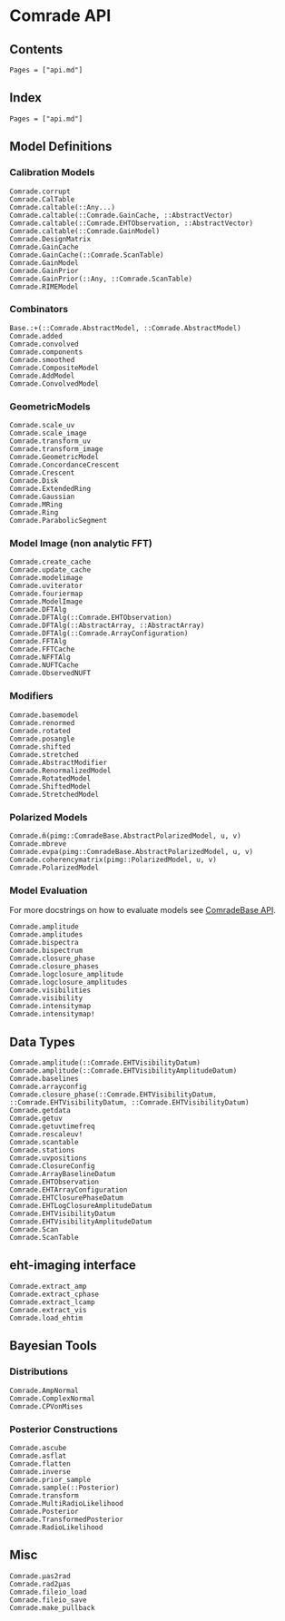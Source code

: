 # Comrade API



## Contents

```@contents
Pages = ["api.md"]
```

## Index

```@index
Pages = ["api.md"]
```

## Model Definitions

### Calibration Models

```@docs
Comrade.corrupt
Comrade.CalTable
Comrade.caltable(::Any...)
Comrade.caltable(::Comrade.GainCache, ::AbstractVector)
Comrade.caltable(::Comrade.EHTObservation, ::AbstractVector)
Comrade.caltable(::Comrade.GainModel)
Comrade.DesignMatrix
Comrade.GainCache
Comrade.GainCache(::Comrade.ScanTable)
Comrade.GainModel
Comrade.GainPrior
Comrade.GainPrior(::Any, ::Comrade.ScanTable)
Comrade.RIMEModel
```

### Combinators

```@docs
Base.:+(::Comrade.AbstractModel, ::Comrade.AbstractModel)
Comrade.added
Comrade.convolved
Comrade.components
Comrade.smoothed
Comrade.CompositeModel
Comrade.AddModel
Comrade.ConvolvedModel
```

### GeometricModels

```@docs
Comrade.scale_uv
Comrade.scale_image
Comrade.transform_uv
Comrade.transform_image
Comrade.GeometricModel
Comrade.ConcordanceCrescent
Comrade.Crescent
Comrade.Disk
Comrade.ExtendedRing
Comrade.Gaussian
Comrade.MRing
Comrade.Ring
Comrade.ParabolicSegment
```

### Model Image (non analytic FFT)

```@docs
Comrade.create_cache
Comrade.update_cache
Comrade.modelimage
Comrade.uviterator
Comrade.fouriermap
Comrade.ModelImage
Comrade.DFTAlg
Comrade.DFTAlg(::Comrade.EHTObservation)
Comrade.DFTAlg(::AbstractArray, ::AbstractArray)
Comrade.DFTAlg(::Comrade.ArrayConfiguration)
Comrade.FFTAlg
Comrade.FFTCache
Comrade.NFFTAlg
Comrade.NUFTCache
Comrade.ObservedNUFT
```


### Modifiers

```@docs
Comrade.basemodel
Comrade.renormed
Comrade.rotated
Comrade.posangle
Comrade.shifted
Comrade.stretched
Comrade.AbstractModifier
Comrade.RenormalizedModel
Comrade.RotatedModel
Comrade.ShiftedModel
Comrade.StretchedModel
```

### Polarized Models

```@docs
Comrade.m̆(pimg::ComradeBase.AbstractPolarizedModel, u, v)
Comrade.mbreve
Comrade.evpa(pimg::ComradeBase.AbstractPolarizedModel, u, v)
Comrade.coherencymatrix(pimg::PolarizedModel, u, v)
Comrade.PolarizedModel
```


### Model Evaluation

For more docstrings on how to evaluate models see [ComradeBase API](@ref).

```@docs
Comrade.amplitude
Comrade.amplitudes
Comrade.bispectra
Comrade.bispectrum
Comrade.closure_phase
Comrade.closure_phases
Comrade.logclosure_amplitude
Comrade.logclosure_amplitudes
Comrade.visibilities
Comrade.visibility
Comrade.intensitymap
Comrade.intensitymap!
```

## Data Types


```@docs
Comrade.amplitude(::Comrade.EHTVisibilityDatum)
Comrade.amplitude(::Comrade.EHTVisibilityAmplitudeDatum)
Comrade.baselines
Comrade.arrayconfig
Comrade.closure_phase(::Comrade.EHTVisibilityDatum, ::Comrade.EHTVisibilityDatum, ::Comrade.EHTVisibilityDatum)
Comrade.getdata
Comrade.getuv
Comrade.getuvtimefreq
Comrade.rescaleuv!
Comrade.scantable
Comrade.stations
Comrade.uvpositions
Comrade.ClosureConfig
Comrade.ArrayBaselineDatum
Comrade.EHTObservation
Comrade.EHTArrayConfiguration
Comrade.EHTClosurePhaseDatum
Comrade.EHTLogClosureAmplitudeDatum
Comrade.EHTVisibilityDatum
Comrade.EHTVisibilityAmplitudeDatum
Comrade.Scan
Comrade.ScanTable
```

## eht-imaging interface

```@docs
Comrade.extract_amp
Comrade.extract_cphase
Comrade.extract_lcamp
Comrade.extract_vis
Comrade.load_ehtim
```

## Bayesian Tools

### Distributions

```@docs
Comrade.AmpNormal
Comrade.ComplexNormal
Comrade.CPVonMises
```

### Posterior Constructions

```@docs
Comrade.ascube
Comrade.asflat
Comrade.flatten
Comrade.inverse
Comrade.prior_sample
Comrade.sample(::Posterior)
Comrade.transform
Comrade.MultiRadioLikelihood
Comrade.Posterior
Comrade.TransformedPosterior
Comrade.RadioLikelihood
```

## Misc

```@docs
Comrade.μas2rad
Comrade.rad2μas
Comrade.fileio_load
Comrade.fileio_save
Comrade.make_pullback
```
